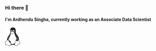 ### Hi there 👋

<div style="align:center"> 
  
  <h4>I'm Ardhendu Singha, currently working as an Associate Data Scientist</h4>
  <img src = "397px-Tux_Mono.svg.png" width = "50" style="vertical-align:middle">
  
</div>

<!--
**ardhochand/ardhochand** is a ✨ _special_ ✨ repository because its `README.md` (this file) appears on your GitHub profile.

Here are some ideas to get you started:

- 🔭 I’m currently working on ...
- 🌱 I’m currently learning ...
- 👯 I’m looking to collaborate on ...
- 🤔 I’m looking for help with ...
- 💬 Ask me about ...
- 📫 How to reach me: ...
- 😄 Pronouns: ...
- ⚡ Fun fact: ...
-->
